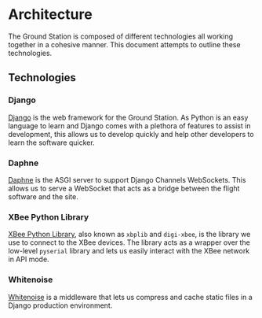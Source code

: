 # Architecture

The Ground Station is composed of different technologies all working together in a cohesive manner. This document attempts to outline these technologies.

## Technologies 

### Django

[Django](https://www.djangoproject.com/) is the web framework for the Ground Station. As Python is an easy language to learn and Django comes with a plethora of features to assist in development, this allows us to develop quickly and help other developers to learn the software quicker.

### Daphne

[Daphne](https://github.com/django/daphne) is the ASGI server to support Django Channels WebSockets. This allows us to serve a WebSocket that acts as a bridge between the flight software and the site. 

### XBee Python Library

[XBee Python Library](https://xbplib.readthedocs.io/en/latest/), also known as `xbplib` and `digi-xbee`, is the library we use to connect to the XBee devices. The library acts as a wrapper over the low-level `pyserial` library and lets us easily interact with the XBee network in API mode.

### Whitenoise

[Whitenoise](https://whitenoise.readthedocs.io/en/stable/index.html) is a middleware that lets us compress and cache static files in a Django production environment.